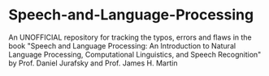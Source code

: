 # Speech-and-Language-Processing
An UNOFFICIAL repository for tracking the typos, errors and flaws in the book "Speech and Language Processing: An Introduction to Natural Language Processing, Computational Linguistics, and Speech Recognition" by Prof. Daniel Jurafsky and Prof. James H. Martin
